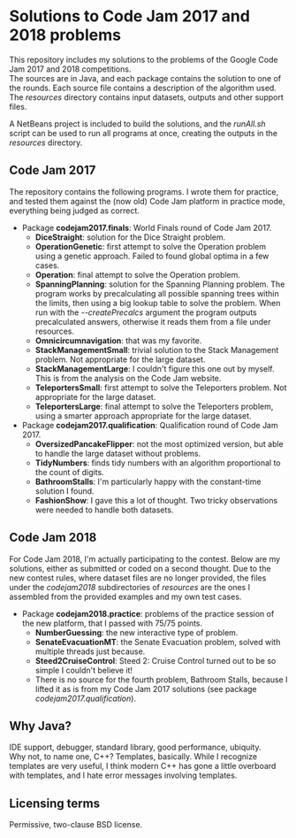 # Solutions to Code Jam 2017 and 2018 problems

This repository includes my solutions to the problems of the Google Code Jam 2017 and 2018 competitions.\
The sources are in Java, and each package contains the solution to one of the rounds. Each source file contains a description of the algorithm used.\
The *resources* directory contains input datasets, outputs and other support files.

A NetBeans project is included to build the solutions, and the *runAll.sh* script can be used to run all programs at once,
creating the outputs in the *resources* directory.

## Code Jam 2017
The repository contains the following programs. I wrote them for practice, and tested them against
the (now old) Code Jam platform in practice mode, everything being judged as correct.
* Package **codejam2017.finals**: World Finals round of Code Jam 2017.
    * **DiceStraight**: solution for the Dice Straight problem.
    * **OperationGenetic**: first attempt to solve the Operation problem using a genetic approach. Failed to found global optima in a few cases.
    * **Operation**: final attempt to solve the Operation problem.
    * **SpanningPlanning**: solution for the Spanning Planning problem.
        The program works by precalculating all possible spanning trees within the limits, then using a big lookup table to solve the problem.
        When run with the *--createPrecalcs* argument the program outputs precalculated answers, otherwise it reads them from a file under resources.
    * **Omnicircumnavigation**: that was my favorite.
    * **StackManagementSmall**: trivial solution to the Stack Management problem. Not appropriate for the large dataset.
    * **StackManagementLarge**: I couldn't figure this one out by myself. This is from the analysis on the Code Jam website.
    * **TeleportersSmall**: first attempt to solve the Teleporters problem. Not appropriate for the large dataset.
    * **TeleportersLarge**: final attempt to solve the Teleporters problem, using a smarter approach appropriate for the large dataset.
* Package **codejam2017.qualification**: Qualification round of Code Jam 2017.
    * **OversizedPancakeFlipper**: not the most optimized version, but able to handle the large dataset without problems.
    * **TidyNumbers**: finds tidy numbers with an algorithm proportional to the count of digits.
    * **BathroomStalls**: I'm particularly happy with the constant-time solution I found.
    * **FashionShow**: I gave this a lot of thought. Two tricky observations were needed to handle both datasets.

## Code Jam 2018
For Code Jam 2018, I'm actually participating to the contest. Below are my solutions,
either as submitted or coded on a second thought. Due to the new contest rules, where dataset
files are no longer provided, the files under the *codejam2018* subdirectories of *resources*
are the ones I assembled from the provided examples and my own test cases.
* Package **codejam2018.practice**: problems of the practice session of the new platform,
  that I passed with 75/75 points.
    * **NumberGuessing**: the new interactive type of problem.
    * **SenateEvacuationMT**: the Senate Evacuation problem, solved with multiple threads just because.
    * **Steed2CruiseControl**: Steed 2: Cruise Control turned out to be so simple I couldn't believe it!
    * There is no source for the fourth problem, Bathroom Stalls, because I lifted it as is
      from my Code Jam 2017 solutions (see package *codejam2017.qualification*).

## Why Java?
IDE support, debugger, standard library, good performance, ubiquity.\
Why not, to name one, C++? Templates, basically. While I recognize templates are very useful,
I think modern C++ has gone a little overboard with templates, and I hate error messages involving templates.

## Licensing terms
Permissive, two-clause BSD license.